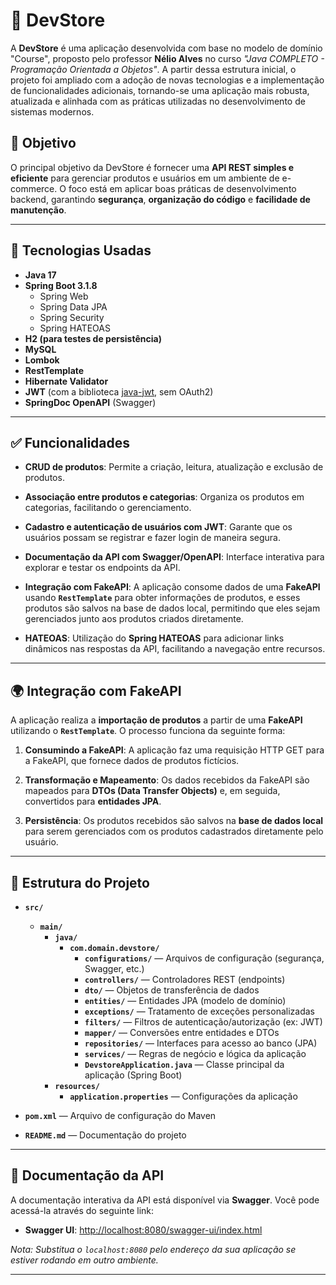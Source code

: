 # 🛒 DevStore

A **DevStore** é uma aplicação desenvolvida com base no modelo de domínio "Course", proposto pelo professor **Nélio Alves** no curso _"Java COMPLETO - Programação Orientada a Objetos"_. A partir dessa estrutura inicial, o projeto foi ampliado com a adoção de novas tecnologias e a implementação de funcionalidades adicionais, tornando-se uma aplicação mais robusta, atualizada e alinhada com as práticas utilizadas no desenvolvimento de sistemas modernos.

## 🎯 Objetivo

O principal objetivo da DevStore é fornecer uma **API REST simples e eficiente** para gerenciar produtos e usuários em um ambiente de e-commerce. O foco está em aplicar boas práticas de desenvolvimento backend, garantindo **segurança**, **organização do código** e **facilidade de manutenção**.

---

## 🧰 Tecnologias Usadas

- **Java 17**
- **Spring Boot 3.1.8**
  - Spring Web
  - Spring Data JPA
  - Spring Security
  - Spring HATEOAS
- **H2 (para testes de persistência)**
- **MySQL**
- **Lombok**
- **RestTemplate**
- **Hibernate Validator**
- **JWT** (com a biblioteca [java-jwt](https://github.com/auth0/java-jwt), sem OAuth2)
- **SpringDoc OpenAPI** (Swagger)

---

## ✅ Funcionalidades

- **CRUD de produtos**: Permite a criação, leitura, atualização e exclusão de produtos.

- **Associação entre produtos e categorias**: Organiza os produtos em categorias, facilitando o gerenciamento.

- **Cadastro e autenticação de usuários com JWT**: Garante que os usuários possam se registrar e fazer login de maneira segura.

- **Documentação da API com Swagger/OpenAPI**: Interface interativa para explorar e testar os endpoints da API.

- **Integração com FakeAPI**: A aplicação consome dados de uma **FakeAPI** usando **`RestTemplate`** para obter informações de produtos, e esses produtos são salvos na base de dados local, permitindo que eles sejam gerenciados junto aos produtos criados diretamente.

- **HATEOAS**: Utilização do **Spring HATEOAS** para adicionar links dinâmicos nas respostas da API, facilitando a navegação entre recursos.


---

## 🌍 Integração com FakeAPI

A aplicação realiza a **importação de produtos** a partir de uma **FakeAPI** utilizando o **`RestTemplate`**. O processo funciona da seguinte forma:

1. **Consumindo a FakeAPI**: A aplicação faz uma requisição HTTP GET para a FakeAPI, que fornece dados de produtos fictícios.

2. **Transformação e Mapeamento**: Os dados recebidos da FakeAPI são mapeados para **DTOs (Data Transfer Objects)** e, em seguida, convertidos para **entidades JPA**.

3. **Persistência**: Os produtos recebidos são salvos na **base de dados local** para serem gerenciados com os produtos cadastrados diretamente pelo usuário.

---

## 📁 Estrutura do Projeto

- **`src/`**
  - **`main/`**
    - **`java/`**
      - **`com.domain.devstore/`**
        - **`configurations/`** — Arquivos de configuração (segurança, Swagger, etc.)
        - **`controllers/`** — Controladores REST (endpoints)
        - **`dto/`** — Objetos de transferência de dados
        - **`entities/`** — Entidades JPA (modelo de domínio)
        - **`exceptions/`** — Tratamento de exceções personalizadas
        - **`filters/`** — Filtros de autenticação/autorização (ex: JWT)
        - **`mapper/`** — Conversões entre entidades e DTOs
        - **`repositories/`** — Interfaces para acesso ao banco (JPA)
        - **`services/`** — Regras de negócio e lógica da aplicação
        - **`DevstoreApplication.java`** — Classe principal da aplicação (Spring Boot)
    - **`resources/`**
      - **`application.properties`** — Configurações da aplicação


- **`pom.xml`** — Arquivo de configuração do Maven
- **`README.md`** — Documentação do projeto

---

## 📄 Documentação da API

A documentação interativa da API está disponível via **Swagger**. Você pode acessá-la através do seguinte link:

- **Swagger UI**: [http://localhost:8080/swagger-ui/index.html](http://localhost:8080/swagger-ui/index.html)

*Nota: Substitua o `localhost:8080` pelo endereço da sua aplicação se estiver rodando em outro ambiente.*

---

